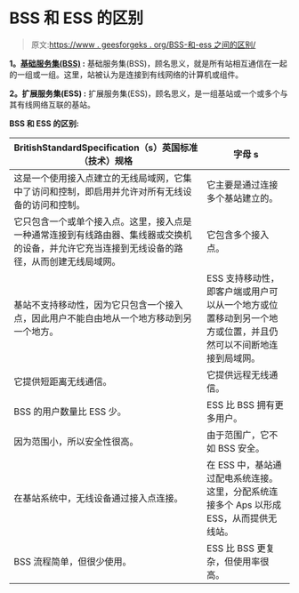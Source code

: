 # BSS 和 ESS 的区别

> 原文:[https://www . geesforgeks . org/BSS-和-ess 之间的区别/](https://www.geeksforgeeks.org/difference-between-bss-and-ess/)

**1。[基础服务集(BSS)](https://www.geeksforgeeks.org/basics-of-wi-fi/) :**
基础服务集(BSS)，顾名思义，就是所有站相互通信在一起的一组或一组。这里，站被认为是连接到有线网络的计算机或组件。

**2。扩展服务集(ESS) :**
扩展服务集(ESS)，顾名思义，是一组基站或一个或多个与其有线网络互联的基站。

**BSS 和 ESS 的区别:**

<center>

| BritishStandardSpecification（s）英国标准（技术）规格 | 字母 s |
| --- | --- |
| 这是一个使用接入点建立的无线局域网，它集中了访问和控制，即启用并允许对所有无线设备的访问和控制。 | 它主要是通过连接多个基站建立的。 |
| 它只包含一个或单个接入点。这里，接入点是一种通常连接到有线路由器、集线器或交换机的设备，并允许它充当连接到无线设备的路径，从而创建无线局域网。 | 它包含多个接入点。 |
| 基站不支持移动性，因为它只包含一个接入点，因此用户不能自由地从一个地方移动到另一个地方。 | ESS 支持移动性，即客户端或用户可以从一个地方或位置移动到另一个地方或位置，并且仍然可以不间断地连接到局域网。 |
| 它提供短距离无线通信。 | 它提供远程无线通信。 |
| BSS 的用户数量比 ESS 少。 | ESS 比 BSS 拥有更多用户。 |
| 因为范围小，所以安全性很高。 | 由于范围广，它不如 BSS 安全。 |
| 在基站系统中，无线设备通过接入点连接。 | 在 ESS 中，基站通过配电系统连接。这里，分配系统连接多个 Aps 以形成 ESS，从而提供无线站。 |
| BSS 流程简单，但很少使用。 | ESS 比 BSS 更复杂，但使用率很高。 |

</center>
